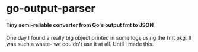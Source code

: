 # go-output-parser
#### Tiny semi-reliable converter from Go's output fmt to JSON

One day I found a really big object printed in some logs using the fmt pkg. 
It was such a waste- we couldn't use it at all.
Until I made this.
